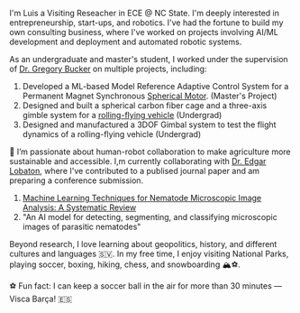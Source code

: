 I'm Luis a Visiting Reseacher in ECE @ NC State. I'm deeply interested in entrepreneurship, start-ups, and robotics. I've had the fortune to build my own consulting business, where I've worked on projects involving AI/ML development and deployment and automated robotic systems. 

As an undergraduate and master's student, I worked under the supervision of [Dr. Gregory Bucker](https://mae.ncsu.edu/people/gbuckner/) on multiple projects, including:  
1. Developed a ML-based Model Reference Adaptive Control System for a Permanent Magnet Synchronous [Spherical Motor](https://www.mdpi.com/2075-1702/10/8/612). (Master's Project)
2. Designed and built a spherical carbon fiber cage and a three-axis gimble system for a [rolling-flying vehicle](https://asmedigitalcollection.asme.org/mechanismsrobotics/article/13/5/050901/1106903/The-Spherical-Rolling-Flying-Vehicle-Dynamic) (Undergrad)
3. Designed and manufactured a 3DOF Gimbal system to test the flight dynamics of a rolling-flying vehicle (Undergrad)  


🦾 I’m passionate about human-robot collaboration to make agriculture more sustainable and accessible. I,m currently collaborating with [Dr. Edgar Lobaton](https://ece.ncsu.edu/people/ejlobato/), where I've contributed to a publised journal paper and am preparing a conference submission.

1. [Machine Learning Techniques for Nematode Microscopic Image Analysis: A Systematic Review](https://www.mdpi.com/2624-7402/7/11/356)
2. "An AI model for detecting, segmenting, and classifying microscopic images of parasitic nematodes"
     

Beyond research, I love learning about geopolitics, history, and different cultures and languages 🇸🇻. In my free time, I enjoy visiting National Parks, playing soccer, boxing, hiking, chess, and snowboarding 🏔️⚽️.

⚽️ Fun fact: I can keep a soccer ball in the air for more than 30 minutes — Visca Barça! 🇪🇸


<!---
jljimene7/jljimene7 is a ✨ special ✨ repository because its `README.md` (this file) appears on your GitHub profile.
You can click the Preview link to take a look at your changes.
--->
